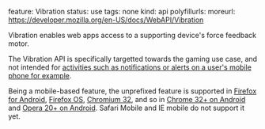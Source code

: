feature: Vibration
status: use
tags: none
kind: api
polyfillurls:
moreurl: https://developer.mozilla.org/en-US/docs/WebAPI/Vibration

Vibration enables web apps access to a supporting device's force feedback motor.

The Vibration API is specifically targetted towards the gaming use case, and not intended for [activities such as notifications or alerts on a user's mobile phone for example](http://shkspr.mobi/blog/2014/01/malicious-use-of-the-html5-vibrate-api/).

Being a mobile-based feature, the unprefixed feature is supported in [Firefox for Android](https://developer.mozilla.org/en-US/docs/WebAPI/Vibration), [Firefox OS](https://developer.mozilla.org/en-US/docs/WebAPI/Vibration), [Chromium 32](https://groups.google.com/a/chromium.org/forum/#!searchin/blink-dev/vibration$20api/blink-dev/hH9bJGWKAbk/AFPov-g5VMMJ), and so in [Chrome 32+ on Android](http://blog.chromium.org/2013/11/chrome-32-beta-animated-webp-images-and.html) and [Opera 20+ on Android](http://my.opera.com/community/forums/topic.dml?id=1821802&t=1391687627&page=1#comment15132062). Safari Mobile and IE mobile do not support it yet.
